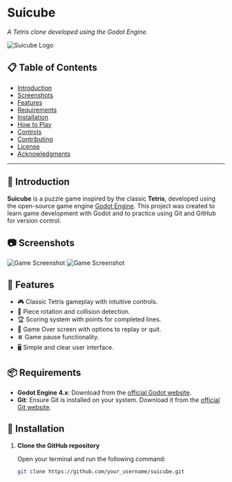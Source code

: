 # **Suicube**

*A Tetris clone developed using the Godot Engine.*

![Suicube Logo](./assets/logo.png) <!-- Replace with the path to your logo image -->

## 📋 **Table of Contents**

- [Introduction](#introduction)
- [Screenshots](#screenshots)
- [Features](#features)
- [Requirements](#requirements)
- [Installation](#installation)
- [How to Play](#how-to-play)
- [Controls](#controls)
- [Contributing](#contributing)
- [License](#license)
- [Acknowledgments](#acknowledgments)

---

## 📖 **Introduction**

**Suicube** is a puzzle game inspired by the classic **Tetris**, developed using the open-source game engine [Godot Engine](https://godotengine.org/). This project was created to learn game development with Godot and to practice using Git and GitHub for version control.

## 📷 **Screenshots**

<!-- Add screenshots of your game here -->
![Game Screenshot](./assets/screenshot1.png)
![Game Screenshot](./assets/screenshot2.png)

## 🚀 **Features**

- 🎮 Classic Tetris gameplay with intuitive controls.
- 🔄 Piece rotation and collision detection.
- 🏆 Scoring system with points for completed lines.
- 🎯 Game Over screen with options to replay or quit.
- ⏸️ Game pause functionality.
- 🖥️ Simple and clear user interface.

## 📦 **Requirements**

- **Godot Engine 4.x**: Download from the [official Godot website](https://godotengine.org/).
- **Git**: Ensure Git is installed on your system. Download it from the [official Git website](https://git-scm.com/downloads).

## 💾 **Installation**

1. **Clone the GitHub repository**

   Open your terminal and run the following command:

   ```bash
   git clone https://github.com/your_username/suicube.git
